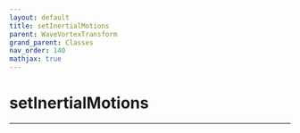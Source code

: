 ```yaml
---
layout: default
title: setInertialMotions
parent: WaveVortexTransform
grand_parent: Classes
nav_order: 140
mathjax: true
---
```


#  setInertialMotions




---

